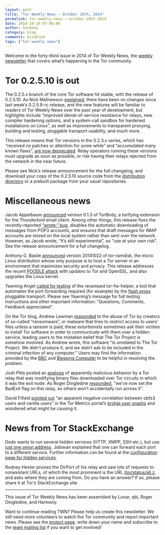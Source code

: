 ```yaml
---
layout: post
title: "Tor Weekly News — October 29th, 2014"
permalink: tor-weekly-news-—-october-29th-2014
date: 2014-10-29 07:00:00
author: harmony
category: blog
comments: disabled
tags: ["tor weekly news"]
---
```


Welcome to the forty-third issue in 2014 of Tor Weekly News, the [weekly newsletter](https://lists.torproject.org/cgi-bin/mailman/listinfo/tor-news) that covers what’s happening in the Tor community.

Tor 0.2.5.10 is out
===================

The 0.2.5.x branch of the core Tor software hit stable, with the release of 0.2.5.10. As Nick Mathewson [explained](https://lists.torproject.org/pipermail/tor-announce/2014-October/000096.html), there have been no changes since last week’s 0.2.5.9-rc release, and the new features will be familiar to readers of Tor Weekly News over the past year of development, but highlights include “improved denial-of-service resistance for relays, new compiler hardening options, and a system-call sandbox for hardened installations on Linux”, as well as improvements to transparent proxying, building and testing, pluggable transport usability, and much more.

This release means that Tor versions in the 0.2.3.x series, which has “received no patches or attention for some while” and “accumulated many known flaws”, [are now deprecated](https://lists.torproject.org/pipermail/tor-relays/2014-October/005590.html). Relay operators running these versions must upgrade as soon as possible, or risk having their relays rejected from the network in the near future.

Please see Nick’s release announcement for the full changelog, and download your copy of the 0.2.5.10 source code from the [distribution directory](https://dist.torproject.org/) or a prebuilt package from your usual repositories.

Miscellaneous news
==================

Jacob Appelbaum [announced](https://lists.torproject.org/pipermail/tor-talk/2014-October/035326.html) version 0.1.3 of TorBirdy, a torifying extension for the Thunderbird email client. Among other things, this release fixes the recently-reported [“wrote:” bug](https://bugs.torproject.org/13480), disables the automatic downloading of messages from POP3 accounts, and ensures that draft messages for IMAP accounts are stored on the local system rather than sent over the network. However, as Jacob wrote, “it’s still experimental”, so “use at your own risk”. See the release announcement for a full changelog.

Anthony G. Basile [announced](http://opensource.dyc.edu/pipermail/tor-ramdisk/2014-October/000134.html) version 20141022 of tor-ramdisk, the micro Linux distribution whose only purpose is to host a Tor server in an environment that maximizes security and privacy. This release addresses the recent [POODLE attack](https://blog.torproject.org/blog/new-sslv3-attack-found-disable-sslv3-torbrowser) with updates to Tor and OpenSSL, and also upgrades the Linux kernel.

Yawning Angel [called for testing](https://lists.torproject.org/pipermail/tor-dev/2014-October/007670.html) of the revamped tor-fw-helper, a tool that automates the port forwarding required (for example) by the [flash proxy](https://crypto.stanford.edu/flashproxy/) pluggable transport. Please see Yawning’s message for full testing instructions and other important information: “Questions, Comments, Feedback appreciated”.

On the Tor blog, Andrew Lewman [responded](https://blog.torproject.org/blog/tor-misused-criminals) to the abuse of Tor by creators of so-called “ransomware”, or malware that tries to restrict access to users’ files unless a ransom is paid; these extortionists sometimes ask their victims to install Tor software in order to communicate with them over a hidden service, leading users to the mistaken belief that The Tor Project is somehow involved. As Andrew wrote, this software “is unrelated to The Tor Project. We didn’t produce it, and we didn’t ask to be included in the criminal infection of any computer.” Users may find the information provided by the [BBC](https://www.bbc.com/news/technology-28661463) and [Bleeping Computer](http://www.bleepingcomputer.com/virus-removal/cryptolocker-ransomware-information) to be helpful in resolving the problem.

Josh Pitts posted an [analysis](http://www.leviathansecurity.com/blog/the-case-of-the-modified-binaries/) of apparently malicious behavior by a Tor relay that was modifying binary files downloaded over Tor circuits in which it was the exit node. As Roger Dingledine [responded](https://lists.torproject.org/pipermail/tor-talk/2014-October/035340.html), “we’ve now set the BadExit flag on this relay, so others won’t accidentally run across it”.

David Fifield [pointed out](https://lists.torproject.org/pipermail/tor-dev/2014-October/007659.html) “an apparent negative correlation between obfs3 users and vanilla users” in the Tor Metrics portal’s [bridge user graphs](https://metrics.torproject.org/users.html?graph=userstats-bridge-transport&transport=%3COR%3E&transport=obfs3#userstats-bridge-transport) and wondered what might be causing it.

News from Tor StackExchange
===========================

Dodo wants to run several hidden services (HTTP, XMPP, SSH etc.), but use [just one onion address](https://tor.stackexchange.com/q/4437/88). Jobiwan explained that one can forward each port to a different service. Further information can be found at the [configuration page for hidden services](https://www.torproject.org/docs/tor-hidden-service.html.en#three).

Rodney Hester proxies the DirPort of his relay and saw lots of requests to nonexistent URLs, of which the most prominent is the URL [/tor/status/all.z](https://tor.stackexchange.com/q/4452/88), and asks where they are coming from. Do you have an answer? If so, please share it at Tor’s StackExchange site.

* * * * *

This issue of Tor Weekly News has been assembled by Lunar, qbi, Roger Dingledine, and Harmony.

Want to continue reading TWN? Please help us create this newsletter. We still need more volunteers to watch the Tor community and report important news. Please see the [project page](https://trac.torproject.org/projects/tor/wiki/TorWeeklyNews), write down your name and subscribe to the [team mailing list](https://lists.torproject.org/cgi-bin/mailman/listinfo/news-team) if you want to get involved!
